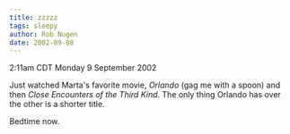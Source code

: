 ```yaml
---
title: zzzzz
tags: sleepy
author: Rob Nugen
date: 2002-09-08
---
```


<p class=date>2:11am CDT Monday 9 September 2002</p>

<p>Just watched Marta's favorite movie, <em>Orlando</em> (gag me with
a spoon) and then <em>Close Encounters of the Third Kind</em>.  The
only thing Orlando has over the other is a shorter title.</p>

<p>Bedtime now.</p>

